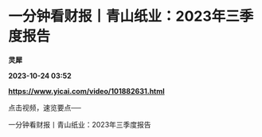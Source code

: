 # 一分钟看财报丨青山纸业：2023年三季度报告
**灵犀**

**2023-10-24 03:52**

**https://www.yicai.com/video/101882631.html**

点击视频，速览要点──

一分钟看财报丨青山纸业：2023年三季度报告